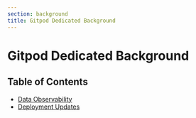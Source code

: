 ```yaml
---
section: background
title: Gitpod Dedicated Background
---
```


# Gitpod Dedicated Background

## Table of Contents

-   [Data Observability](/docs/gitpod-dedicated/background/data-observability)
-   [Deployment Updates](/docs/gitpod-dedicated/background/deployment-updates)
